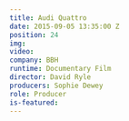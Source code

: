 ```yaml
---
title: Audi Quattro
date: 2015-09-05 13:35:00 Z
position: 24
img: 
video: 
company: BBH
runtime: Documentary Film
director: David Ryle
producers: Sophie Dewey
role: Producer
is-featured: 
---
```


